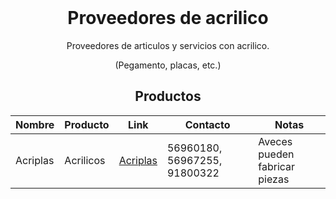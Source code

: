<h1 align="center" style="margin-top: 0px;">Proveedores de acrilico</h1>
<p align="center" >Proveedores de articulos y servicios con acrilico.</p>
<p align="center" >(Pegamento, placas, etc.)</p>

<div align="center" >
  
## Productos
  
| Nombre | Producto | Link | Contacto | Notas |
| --------------- | --------------- | --------------- | --------------- | --------------- |
| Acriplas | Acrilicos | [Acriplas](https://www.acriplass.com/) | 56960180, 56967255, 91800322 | Aveces pueden fabricar piezas |
  
</div>

<h1 align="center" style="margin-top: 0px;"></h1>


